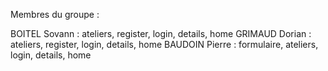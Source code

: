 Membres du groupe :

BOITEL Sovann : ateliers, register, login, details, home
GRIMAUD Dorian : ateliers, register, login, details, home
BAUDOIN Pierre : formulaire, ateliers, login, details, home
